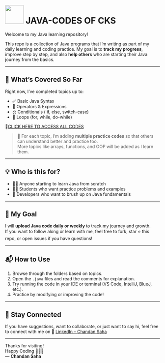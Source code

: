 # <img src="https://cdn.jsdelivr.net/gh/devicons/devicon/icons/java/java-original.svg" width="60" /> JAVA-CODES OF CKS

Welcome to my Java learning repository!

This repo is a collection of Java programs that I’m writing as part of my daily learning and coding practice. My goal is to **track my progress**, improve step by step, and also **help others** who are starting their Java journey from the basics.

---

## 📘 What’s Covered So Far

Right now, I’ve completed topics up to:

- ✅ Basic Java Syntax
- 🧮 Operators & Expressions
- ⚖️ Conditionals ( if, else, switch-case)
- 🔄 Loops (for, while, do-while)

🔗[CLICK HERE TO ACCESS ALL CODES](https://github.com/Chandansaha2005/JAVA-CODES/tree/main)

> 📌 For each topic, I’m adding **multiple practice codes** so that others can understand better and practice too.  
> More topics like arrays, functions, and OOP will be added as I learn them.
> 
---

## 💡 Who is this for?

- 🧑‍💻 Anyone starting to learn Java from scratch
- 👨‍🎓 Students who want practice problems and examples
- 🚀 Developers who want to brush up on Java fundamentals

---

## 📅 My Goal

I will **upload Java code daily or weekly** to track my journey and growth.  
If you want to follow along or learn with me, feel free to fork, star ⭐ this repo, or open issues if you have questions!

---

## 📬 How to Use

1. Browse through the folders based on topics.
2. Open the `.java` files and read the comments for explanation.
3. Try running the code in your IDE or terminal (VS Code, IntelliJ, BlueJ, etc.).
4. Practice by modifying or improving the code!

---

## 📣 Stay Connected

If you have suggestions, want to collaborate, or just want to say hi, feel free to connect with me on 
🔗 [LinkedIn – Chandan Saha](https://www.linkedin.com/in/chandansaha2005/)

---

Thanks for visiting!  
Happy Coding 🧑‍💻✨  
— **Chandan Saha**
